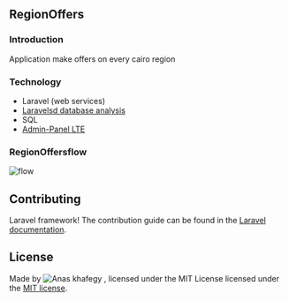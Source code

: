 ## RegionOffers

### Introduction

   Application make offers on every cairo region
    
### Technology

<ul>
    <li>Laravel (web services)</li>
     <li><a href="https://laravelsd.com">Laravelsd database analysis</a></li>
    <li>SQL</li>
    <li><a href="https://github.com/Zizaco/entrust">Admin-Panel LTE</a></li>
</ul>

### RegionOffersflow

   ![flow](https://github.com/anaskhafegui/RegionOffers/issues/1#issue-520974443)

## Contributing

   Laravel framework! The contribution guide can be found in the [Laravel documentation](https://laravel.com/docs/contributions).

## License

Made by ![Anas khafegy](https://github.com/anaskhafegui) , licensed under the MIT License licensed under the [MIT license](https://opensource.org/licenses/MIT).
